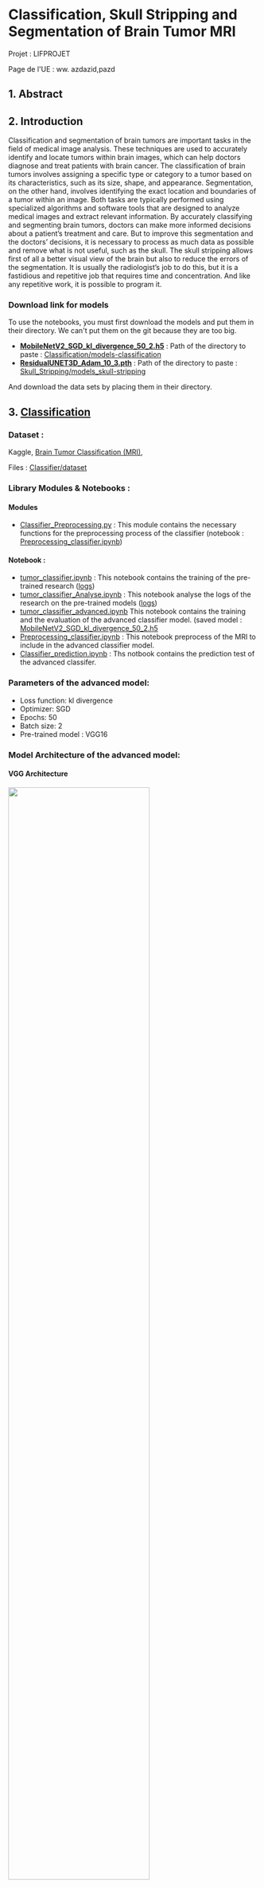 # Classification, Skull Stripping and Segmentation of Brain Tumor MRI

Projet : LIFPROJET 

Page de l'UE : ww. azdazid,pazd

## 1. Abstract


## 2. Introduction
Classification and segmentation of brain tumors are important tasks in the field of medical image analysis. These
techniques are used to accurately identify and locate tumors within brain images, which can help doctors diagnose and
treat patients with brain cancer. The classification of brain tumors involves assigning a specific type or category to a
tumor based on its characteristics, such as its size, shape, and appearance. Segmentation, on the other hand, involves
identifying the exact location and boundaries of a tumor within an image. Both tasks are typically performed using
specialized algorithms and software tools that are designed to analyze medical images and extract relevant information.
By accurately classifying and segmenting brain tumors, doctors can make more informed decisions about a patient’s
treatment and care. But to improve this segmentation and the doctors’ decisions, it is necessary to process as much data
as possible and remove what is not useful, such as the skull. The skull stripping allows first of all a better visual view of
the brain but also to reduce the errors of the segmentation. It is usually the radiologist’s job to do this, but it is a fastidious
and repetitive job that requires time and concentration. And like any repetitive work, it is possible to program it.


### Download link for models
To use the notebooks, you must first download the models and put them in their directory. We can't put them on the git because they are too big.
- [**MobileNetV2_SGD_kl_divergence_50_2.h5**](https://drive.google.com/file/d/1-hlyTvrkRXsQehPKeNWGATZGY-BWGcRj/view?usp=share_link) :
Path of the directory to paste : [Classification/models-classification](Classification/models-classification)
- [**ResidualUNET3D_Adam_10_3.pth**](https://drive.google.com/file/d/12vCITnXnEyx8HXY31wKnDgce8TMNCAYf/view?usp=share_link) :
Path of the directory to paste : [Skull_Stripping/models_skull-stripping](Skull_Stripping/models_skull-stripping)

And download the data sets by placing them in their directory.

## 3. [Classification](Classification/)
### Dataset :
Kaggle, [Brain Tumor Classification (MRI)](https://www.kaggle.com/datasets/sartajbhuvaji/brain-tumor-classification-mri), 

Files : [Classifier/dataset](Classification/dataset)

### Library Modules & Notebooks :

#### Modules
- [Classifier_Preprocessing.py](Classification/lib/Classifier_Preprocessing.py) :
This module contains the necessary functions for the preprocessing process of the classifier
  (notebook : [Preprocessing_classifier.ipynb](Prediction%2FPreprocessing_classifier.ipynb))

#### Notebook :
- [tumor_classifier.ipynb](Classification/tumor_classifier.ipynb) :
This notebook contains the training of the pre-trained research ([logs](Classification/logs))
- [tumor_classifier_Analyse.ipynb](Classification/tumor_classifier_Analyse.ipynb) :
This notebook analyse the logs of the research on the pre-trained models ([logs](Classification/logs))
- [tumor_classifier_advanced.ipynb](Classification/tumor_classifier_advanced.ipynb)
This notebook contains the training and the evaluation of the advanced classifier model. (saved model : [MobileNetV2_SGD_kl_divergence_50_2.h5](Classification/models-classification/)
- [Preprocessing_classifier.ipynb](Prediction%2FPreprocessing_classifier.ipynb) :
This notebook preprocess of the MRI to include in the advanced classifier model.
- [Classifier_prediction.ipynb](Prediction%2FClassifier_prediction.ipynb) :
Ths notbook contains the prediction test of the advanced classifer.

### Parameters of the advanced model:
- Loss function: kl divergence
- Optimizer: SGD
- Epochs: 50
- Batch size: 2
- Pre-trained model : VGG16


### Model Architecture of the advanced model:

#### VGG Architecture
<img src="Rapport/Ressources/vgg.png" width=75% height=75%>

#### Classifier Architecture
<img src="Rapport/Ressources/classifier.png" width=50% height=50%>

### Results of the advanced model :

During the project demo, I had this error : 

    2022-12-15 08:51:50.579432: E tensorflow/stream_executor/cuda/cuda_dnn.cc:389] Could not create cudnn handle: CUDNN_STATUS_NOT_INITIALIZED
    2022-12-15 08:51:50.579568: E tensorflow/stream_executor/cuda/cuda_dnn.cc:398] Possibly insufficient driver version: 515.86.1
    2022-12-15 08:51:50.579624: W tensorflow/core/framework/op_kernel.cc:1780] OP_REQUIRES failed at conv_ops_fused_impl.h:601 : UNIMPLEMENTED: DNN library is not found.

It's only a problem with my gpu card, I only had to relaunch jupyter-lab as I said, but for lack of time I did not do it.

- **Loss Progress**

![Loss Progress](Rapport/Ressources/loss_epochs.png "Loss Progress")

- **Accurency Progress**

![Accurency Progress](Rapport/Ressources/accurency_epochs.png "Accurency Progress")

- **Metrics**

|                                           |  training loss  |  training accuracy  | validation loss | validation accuracy |
|:-----------------------------------------:|:---------------:|:-------------------:|:---------------:|:-------------------:|
| **MobileNetV2_SGD_kl_divergence_50_2.h5** |   0.0523        |    0.9842           |    0.1236       |       0.9624        |

- **Convolution Matrix**

![Convolution matrix](Rapport/Ressources/matrix_conv.png "Convolution matrix")



## 4. [Skull Stripping](Skull_Stripping/)

This model is a reuse and improvement of Muraligm Akshay’s model ([link](https://github.com/aksh-ai/skull-stripping-and-ica))
### Dataset :
Neurofeedback Skull-stripped, [NFBS repository](http://preprocessed-connectomes-project.org/NFB_skullstripped/)

Files : [Skull_Stripping/dataset_SkullStripping](Skull_Stripping/dataset_SkullStripping)

### Library Modules & Notebooks :
#### Notebook
- [Skull_Stripping_t1w.ipynb](Skull_Stripping/Skull_Stripping_t1w.ipynb) :
This notebook contains the training and the evaluation of the advanced skull stripping model. (saved model : [ResidualUNET3D_Adam_10_3.pth](Skull_Stripping/models_skull-stripping)
- [Skull-Stripping-T1_prediction.ipynb](Prediction/Skull-Stripping-T1_prediction.ipynb)
Ths notbook contains the prediction test of the advanced skull stripping model.

### Parameters of the advanced model:
- Loss function: Dice Loss
- Optimizer: Adam
- Epochs: 12
- Batch size: 2

### Model Architecture of the advanced model:

- **Residual Block** :

<img src="Skull_Stripping/ressources/residual_block_new.png" width=50% height=50%>

- **Upscale Block**

![upscale_block.png](Skull_Stripping%2Fressources%2Fupscale_block.png)

- **Residual Unet 3D advanced**

![upscale_block.png](Skull_Stripping/ressources/unet.png)


### Evaluation of the advanced model :

|                                  | MSE loss | Dice Score | IOU Score |
|:--------------------------------:|:--------:|:----------:|:---------:|
| **ResidualUNET3D_Adam_10_3.pth** |     0.019821     |  0.980179  | 0.961247  |


### Test Prediction of the advanced model :

![upscale_block.png](Rapport/Ressources/predict_skull_2.png)
![upscale_block.png](Rapport/Ressources/predict_skull_1.png)

## Conclusion
 In conclusion of this project, we can conclude that we have exceeded our expectations. We did not expect to obtain such
 high results. The skull stripping model has exceeded the results of Muraligm Akshay. The segmentation results are in the
 upper range of the BRATS competition.
    
The only thing we regret is that we did not succeed in fully linking our project. 
We missed a few days to realize several skull stripping models according to T2 and FLAIR sequences. This would have simply
required a dataset search, which can sometimes be very long, the transfer of the T1 sequence to T1ce by applying filters
and several tens of hours of training.

If we could review the methodology of our project. We would have placed the skull stripping first, then a new 3D classifier
that would take as input a MRI sequence and finally the segmentation.
    
Unfortunately we could not do the 3D classifier because of lack of data. It is difficult to get MRI of the brain and even
more difficult to get healthy MRI.

## References
- [M. AkshaySkull, Stripping and ICA](https://github.com/aksh-ai/skull-stripping-and-ica)
- [G. Balaji, R. Sen, H. Kirty, "Detection and Classification of Brain tumors Using Deep Convolutional Neural Networks", 4.1.4 Skull Stripping](https://arxiv.org/pdf/2208.13264.pdf)
- [Kaggle, Brain Tumor MRI Dataset](https://www.kaggle.com/datasets/masoudnickparvar/brain-tumor-mri-dataset)
- [Kaggle, BraTS2020 Dataset (Training + Validation)](https://www.kaggle.com/datasets/awsaf49/brats20-dataset-training-validation)
- [Neurofeedback Skull-stripped (NFBS) repository](http://preprocessed-connectomes-project.org/NFB_skullstripped/)
- [A. Hoopes, J. Mora,  A. Dalca, B. Fischl and M. Hoffmann, "SynthStrip: Skull-Stripping for Any Brain Image"](https://arxiv.org/abs/2203.09974)
- [Geoffrey E. Hinton, Nitish Srivastava, Alex Krizhevsky, Ilya Sutskever, Ruslan R. Salakhutdinov, "Improving neural networks by preventing co-adaptation of feature detectors"](https://arxiv.org/abs/1207.0580)
- [B. H. Menze, A. Jakab, S. Bauer, J. Kalpathy-Cramer, K. Farahani, J. Kirby, et al. "The Multimodal Brain Tumor Image Segmentation Benchmark (BRATS)", IEEE Transactions on Medical Imaging 34(10), 1993-2024 (2015) DOI](https://ieeexplore.ieee.org/document/6975210)
- [S. Bakas, H. Akbari, A. Sotiras, M. Bilello, M. Rozycki, J.S. Kirby, et al., "Advancing The Cancer Genome Atlas glioma MRI collections with expert segmentation labels and radiomic features", Nature Scientific Data, 4:170117 (2017) DOI](https://www.nature.com/articles/sdata2017117)
- [S. Bakas, M. Reyes, A. Jakab, S. Bauer, M. Rempfler, A. Crimi, et al., "Identifying the Best Machine Learning Algorithms for Brain Tumor Segmentation, Progression Assessment, and Overall Survival Prediction in the BRATS Challenge"](https://arxiv.org/abs/1811.02629)
- [U.Baid, et al., The RSNA-ASNR-MICCAI BraTS 2021 Benchmark on Brain Tumor Segmentation and Radiogenomic Classification, arXiv:2107.02314, 2021](https://arxiv.org/abs/2107.02314)
- [Ronneberger, Olaf and Fischer, Philipp and Brox, Thomas, "U-Net: Convolutional Networks for Biomedical Image Segmentation" (2015)](https://arxiv.org/abs/1505.04597)
- [Solovyev, Roman and Kalinin, Alexandr A and Gabruseva, Tatiana, "3D convolutional neural networks for stalled brain capillary detection", Computers in Biology and Medicine 2022, doi: 10.1016/j.compbiomed.2021.105089 ](https://github.com/ZFTurbo/segmentation_models_3D)
















